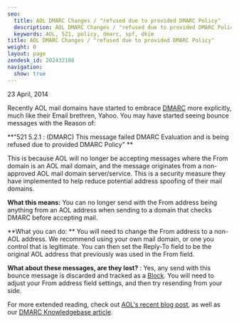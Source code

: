 ```yaml
---
seo:
  title: AOL DMARC Changes / "refused due to provided DMARC Policy"
  description: AOL DMARC Changes / "refused due to provided DMARC Policy"
  keywords: AOL, 521, policy, dmarc, spf, dkim
title: AOL DMARC Changes / "refused due to provided DMARC Policy"
weight: 0
layout: page
zendesk_id: 202432108
navigation:
  show: true
---
```


23 April, 2014

Recently AOL mail domains have started to embrace  [DMARC](http://sendgrid.com/blog/dmarc-domain-based-message-authentication-reporting-conformance/) more explicitly, much like their Email brethren, Yahoo. You may have started seeing bounce messages with the Reason of:

**"521 5.2.1 :  (DMARC) This message failed DMARC Evaluation and is being refused due to provided DMARC Policy"  **

This is because AOL will no longer be accepting messages where the From domain is an AOL mail domain, and the message originates from a non-approved AOL mail domain server/service. This is a security measure they have implemented to help reduce potential address spoofing of their mail domains. 

 

**What this means:**  You can no longer send with the From address being anything from an AOL address when sending to a domain that checks DMARC before accepting mail. 

**What you can do: ** You will need to change the From address to a non-AOL address. We recommend using your own mail domain, or one you control that is legitimate. You can then set the Reply-To field to be the original AOL address that previously was used in the From field. 

**What about these messages, are they lost?** : Yes, any send with this bounce message is discarded and tracked as a  [Block](http://sendgrid.com/blocks). You will need to adjust your From address field settings, and then try resending from your side.

 

For more extended reading, check out [AOL's recent blog post](http://postmaster-blog.aol.com/2014/04/22/aol-mail-updates-dmarc-policy-to-reject/), as well as our  [DMARC Knowledgebase article](https://sendgrid.zendesk.com/hc/en-us/articles/200182958-Everything-about-DMARC-).

